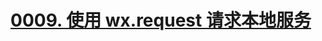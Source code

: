 # [0009. 使用 wx.request 请求本地服务](https://github.com/Tdahuyou/TNotes.miniprogram/tree/main/notes/0009.%20%E4%BD%BF%E7%94%A8%20wx.request%20%E8%AF%B7%E6%B1%82%E6%9C%AC%E5%9C%B0%E6%9C%8D%E5%8A%A1)


<!-- region:toc -->



<!-- endregion:toc -->
